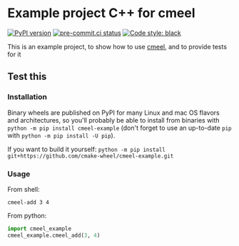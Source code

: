 # Example project C++ for cmeel

[![PyPI version](https://badge.fury.io/py/cmeel-example.svg)](https://pypi.org/project/cmeel-example)
[![pre-commit.ci status](https://results.pre-commit.ci/badge/github/cmake-wheel/cmeel-example/main.svg)](https://results.pre-commit.ci/latest/github/cmake-wheel/cmeel-example/main)
[![Code style: black](https://img.shields.io/badge/code%20style-black-000000.svg)](https://github.com/psf/black)

This is an example project, to show how to use [cmeel](https://github.com/cmake-wheel/cmeel), and to provide tests for it

## Test this

### Installation

Binary wheels are published on PyPI for many Linux and mac OS flavors and architectures, so you'll probably be able to
install from binaries with `python -m pip install cmeel-example`
(don't forget to use an up-to-date `pip` with `python -m pip install -U pip`).

If you want to build it yourself: `python -m pip install git+https://github.com/cmake-wheel/cmeel-example.git`

### Usage

From shell:
```
cmeel-add 3 4
```

From python:
```python
import cmeel_example
cmeel_example.cmeel_add(3, 4)
```

